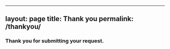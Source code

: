 
---
layout: page
title: Thank you
permalink: /thankyou/
---

<h3> Thank you for submitting your request. </h3>